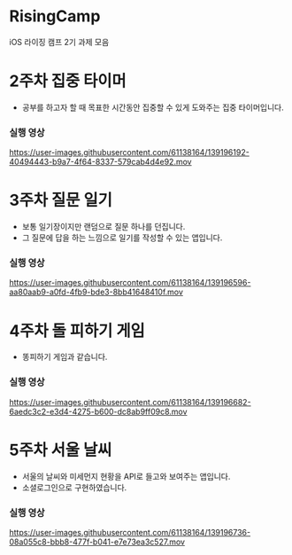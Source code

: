 # RisingCamp
iOS 라이징 캠프 2기 과제 모음

# 2주차 집중 타이머

- 공부를 하고자 할 때 목표한 시간동안 집중할 수 있게 도와주는 집중 타이머입니다.

### 실행 영상
https://user-images.githubusercontent.com/61138164/139196192-40494443-b9a7-4f64-8337-579cab4d4e92.mov

# 3주차 질문 일기

- 보통 일기장이지만 랜덤으로 질문 하나를 던집니다.
- 그 질문에 답을 하는 느낌으로 일기를 작성할 수 있는 앱입니다.

### 실행 영상
https://user-images.githubusercontent.com/61138164/139196596-aa80aab9-a0fd-4fb9-bde3-8bb41648410f.mov

# 4주차 돌 피하기 게임

- 똥피하기 게임과 같습니다.

### 실행 영상
https://user-images.githubusercontent.com/61138164/139196682-6aedc3c2-e3d4-4275-b600-dc8ab9ff09c8.mov

# 5주차 서울 날씨

- 서울의 날씨와 미세먼지 현황을 API로 들고와 보여주는 앱입니다.
- 소셜로그인으로 구현하였습니다.

### 실행 영상
https://user-images.githubusercontent.com/61138164/139196736-08a055c8-bbb8-477f-b041-e7e73ea3c527.mov

